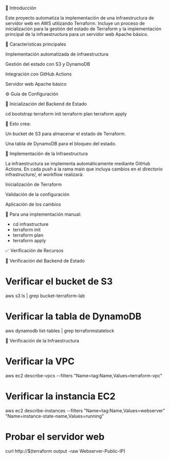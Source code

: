 📌 Introducción

Este proyecto automatiza la implementación de una infraestructura de servidor web en AWS utilizando Terraform. Incluye un proceso de inicialización para la gestión del estado de Terraform y la implementación principal de la infraestructura para un servidor web Apache básico.

🚀 Características principales

Implementación automatizada de infraestructura

Gestión del estado con S3 y DynamoDB

Integración con GitHub Actions

Servidor web Apache básico

⚙️ Guía de Configuración

🔹 Inicialización del Backend de Estado

cd bootstrap
terraform init
terraform plan
terraform apply

🔹 Esto crea:

Un bucket de S3 para almacenar el estado de Terraform.

Una tabla de DynamoDB para el bloqueo del estado.

🔹 Implementación de la Infraestructura

La infraestructura se implementa automáticamente mediante GitHub Actions. En cada push a la rama main que incluya cambios en el directorio infrastructure/, el workflow realizará:

Inicialización de Terraform

Validación de la configuración

Aplicación de los cambios

🔹 Para una implementación manual:

* cd infrastructure
* terraform init
* terraform plan
* terraform apply

✅ Verificación de Recursos

🔹 Verificación del Backend de Estado

# Verificar el bucket de S3
aws s3 ls | grep bucket-terraform-lab

# Verificar la tabla de DynamoDB
aws dynamodb list-tables | grep terraformstatelock

🔹 Verificación de la Infraestructura

# Verificar la VPC
aws ec2 describe-vpcs --filters "Name=tag:Name,Values=terraform-vpc"

# Verificar la instancia EC2
aws ec2 describe-instances --filters "Name=tag:Name,Values=webserver" "Name=instance-state-name,Values=running"

# Probar el servidor web
curl http://$(terraform output -raw Webserver-Public-IP)
